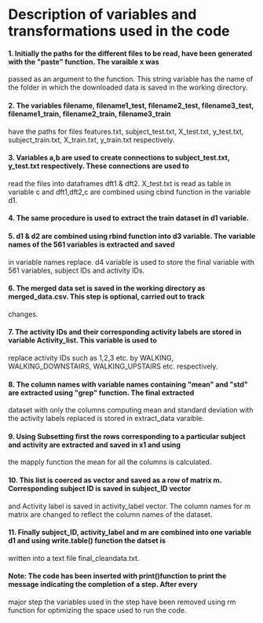 # Description of variables and transformations used in the code
#### 1. Initially the paths for the different files to be read, have been generated with the "paste" function. The varaible x was 
passed as an argument to the function. This string variable has the name of the folder in which the downloaded data is saved in 
the working directory.
#### 2. The variables filename, filename1_test, filename2_test, filename3_test, filename1_train, filename2_train, filename3_train
have the paths for files features.txt, subject_test.txt, X_test.txt, y_test.txt, subject_train.txt, X_train.txt, y_train.txt 
respectively.
#### 3. Variables a,b are used to create connections to subject_test.txt, y_test.txt respectively. These connections are used to 
read the files into dataframes dft1 & dft2. X_test.txt is read as table in variable c and dft1,dft2,c are combined using cbind 
function in the variable d1.
#### 4. The same procedure is used to extract the train dataset in d1 variable.
#### 5. d1 & d2 are combined using rbind function into d3 variable. The variable names of the 561 variables is extracted and saved 
in variable names replace. d4 variable is used to store the final variable with 561 variables, subject IDs and activity IDs.
#### 6. The merged data set is saved in the working directory as merged_data.csv. This step is optional, carried out to track 
changes. 
#### 7. The activity IDs and their corresponding activity labels are stored in variable Activity_list. This variable is used to 
replace activity IDs such as 1,2,3 etc. by WALKING, WALKING_DOWNSTAIRS, WALKING_UPSTAIRS etc. respectively.
#### 8. The column names with variable names containing "mean" and "std" are extracted using "grep" function. The final extracted 
dataset with only the columns computing mean and standard deviation with the activity labels replaced is stored in extract_data 
varaible.
#### 9. Using Subsetting first the rows corresponding to a particular subject and activity are extracted and saved in x1 and using 
the mapply function the mean for all the columns is calculated. 
#### 10. This list is coerced as vector and saved as a row of matrix m. Corresponding subject ID is saved in subject_ID vector
and Activity label is saved in activity_label vector. The column names for m matrix are changed to reflect the column names of the
dataset.
#### 11. Finally subject_ID, activity_label and m are combined into one variable d1 and using write.table() function the datset is 
written into a text file final_cleandata.txt. 
#### Note: The code has been inserted with print()function to print the message indicating the completion of a step. After every 
major step the variables used in the step have been removed using rm function for optimizing the space used to run the code.
